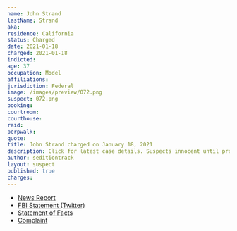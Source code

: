 ```yaml
---
name: John Strand
lastName: Strand
aka:
residence: California
status: Charged
date: 2021-01-18
charged: 2021-01-18
indicted:
age: 37
occupation: Model
affiliations:
jurisdiction: Federal
image: /images/preview/072.png
suspect: 072.png
booking:
courtroom:
courthouse:
raid:
perpwalk:
quote:
title: John Strand charged on January 18, 2021
description: Click for latest case details. Suspects innocent until proven guilty.
author: seditiontrack
layout: suspect
published: true
charges:
---
```

- [News Report](https://losangeles.cbslocal.com/2021/01/19/beverly-hills-salon-owner-gina-bisignano-2-others-arrested-for-capitol-riots/)
- [FBI Statement (Twitter)](https://twitter.com/FBILosAngeles/status/1351604985210040326?s=20)
- [Statement of Facts](https://www.justice.gov/opa/page/file/1356546/download)
- [Complaint](https://www.justice.gov/opa/page/file/1356551/download)
